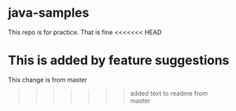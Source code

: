 # java-samples
This repo is for practice. That is fine
<<<<<<< HEAD

This is added by feature suggestions
=======
This change is from master
>>>>>>> added text to readme from master
